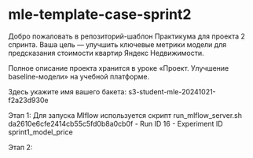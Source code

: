 # mle-template-case-sprint2

Добро пожаловать в репозиторий-шаблон Практикума для проекта 2 спринта. Ваша цель — улучшить ключевые метрики модели для предсказания стоимости квартир Яндекс Недвижимости.

Полное описание проекта хранится в уроке «Проект. Улучшение baseline-модели» на учебной платформе.

Здесь укажите имя вашего бакета: s3-student-mle-20241021-f2a23d930e

Этап 1:
Для запуска Mlflow используется скрипт run_mlflow_server.sh 
da2610e6cfe2414cb55c5fd0b8a0cb0f -  Run ID
16 - Experiment ID 
sprint1_model_price

Этап 2:
